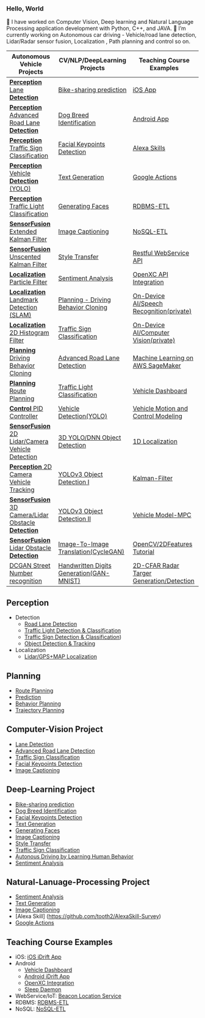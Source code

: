 ### Hello, World

<!--
**tooth2/tooth2** is a ✨ _special_ ✨ repository because its `README.md` (this file) appears on your GitHub profile.

Here are some ideas to get you started:

- 🔭 I’m currently working on Computer Vision, Natural Language Processing, and Deep learning (CNN, Le-Net5, VGG16/VGG19, NVIDIA archiecture, CNN with RNN, RNN/LSTM, GAN, DCGAN etc) Python, C++, and JAVA.
- 🌱 I’m currently learning Autonomous car driving - Lidar sensor fusion, Trajectory using Point cloud, Localization, Path planning and so on
- 👯 I’m looking to collaborate on ...
- 💬 Ask me about ...
- ⚡ Fun fact: ...
-->
🔭 I have worked on Computer Vision, Deep learning and Natural Language Processing application development with Python, C++, and JAVA. 
🌱 I’m currently working on Autonomous car driving - Vehicle/road lane detection, Lidar/Radar sensor fusion, Localization , Path planning and control so on.

|Autonomous Vehicle Projects |CV/NLP/DeepLearning Projects|Teaching Course Examples|
|---| ---| -- |
|[**Perception** Lane **Detection** ](https://github.com/tooth2/Lane_Line_Detection)|[Bike-sharing prediction](https://github.com/tooth2/Bike-Sharing-Prediction)| [iOS App](https://github.com/tooth2/iDrift_iOS)|
|[**Perception** Advanced Road Lane **Detection** ](https://github.com/tooth2/Road_Lane_Detection)|[Dog Breed Identification](https://github.com/tooth2/Dog-Breed-Identification)| [Android App](https://github.com/tooth2/iDrift_Android)|
|[**Perception** Traffic Sign Classification](https://github.com/tooth2/Traffic_Sign_Classification)|[Facial Keypoints Detection](https://github.com/tooth2/Facial-KeyPoints-Detection) |[Alexa Skills](https://github.com/tooth2/Alexa-Skill)|
|[**Perception** Vehicle **Detection** (YOLO)](https://github.com/tooth2/Vehicle_Detection) |[Text Generation](https://github.com/tooth2/TV-Script-Generation)|[Google Actions](https://github.com/tooth2/GoogleActions)|
| [**Perception** Traffic Light Classification](https://github.com/tooth2/Traffic-Light-Classification)|[Generating Faces](https://github.com/tooth2/Celeb-Face-Generation)|[RDBMS-ETL](https://github.com/tooth2/DM-RDBMS-ETL)|
| [ **SensorFusion** Extended Kalman Filter](https://github.com/tooth2/Extended-Kalman-Filter)|[Image Captioning](https://github.com/tooth2/Automatic-Image-Captioning)|[NoSQL-ETL](https://github.com/tooth2/DM-NoSQL-ETL)|
| [ **SensorFusion** Unscented Kalman Filter](https://github.com/tooth2/Unscented-Kalman-Filter)|[Style Transfer](https://github.com/tooth2/Artistic-Style-Transfer)| [Restful WebService API](https://github.com/tooth2/BeaconLocationService)|
| [ **Localization** Particle Filter](https://github.com/tooth2/Robot_Particle_Fillter)|[Sentiment Analysis](https://github.com/tooth2/Sentiment-Analysis) |[OpenXC API Integration](https://github.com/tooth2/TestOpenXC)|
| [**Localization** Landmark Detection (SLAM)](https://github.com/tooth2/Landmark-Detection-Tracking-SLAM) |[Planning - Driving Behavior Cloning](https://github.com/tooth2/Autonomous_Driving)|[On-Device AI/Speech Recognition(private)](https://github.com/tooth2/NLP-Android)|
|[**Localization** 2D Histogram Filter](https://github.com/tooth2/HistogramFilter)|[Traffic Sign Classification](https://github.com/tooth2/Traffic_Sign_Classification) |[On-Device AI/Computer Vision(private)](https://github.com/tooth2/OpenCV-Android)|
|[ **Planning** Driving Behavior Cloning](https://github.com/tooth2/Autonomous_Driving)| [Advanced Road Lane Detection](https://github.com/tooth2/Road_Lane_Detection)|[Machine Learning on AWS SageMaker](https://github.com/tooth2/sagemaker-deployment)|
|[ **Planning** Route Planning](https://github.com/tooth2/Path_Planning)|[Traffic Light Classification](https://github.com/tooth2/Traffic-Light-Classification)|[Vehicle Dashboard](https://github.com/tooth2/VehicleDashboard)|
|[ **Control** PID Controller](https://github.com/tooth2/PID_Controller)|[Vehicle Detection(YOLO)](https://github.com/tooth2/Vehicle_Detection)|[Vehicle Motion and Control Modeling](https://github.com/tooth2/VehicleModel)|
|[ **SensorFusion** 2D Lidar/Camera Vehicle Detection](https://github.com/tooth2/2D-Sensor-Fusion)|[3D YOLO/DNN Object Detection](https://github.com/tooth2/3D-Sensor-Fusion)|[1D Localization](https://github.com/tooth2/1D-Localization)|
|[ **Perception** 2D Camera Vehicle Tracking](https://github.com/tooth2/2D-Collision-Prevention)|[YOLOv3 Object Detection I](https://github.com/tooth2/YOLOv3-Pytorch)|[Kalman-Filter](https://github.com/tooth2/Kalman-Filter)|
|[ **SensorFusion** 3D Camera/Lidar Obstacle **Detection**](https://github.com/tooth2/3D-Sensor-Fusion)|[YOLOv3 Object Detection II](https://github.com/tooth2/YOLOv3-Object-Detection)|[Vehicle Model-MPC](https://github.com/tooth2/Vehicle-Model-MPC)|
|[**SensorFusion** Lidar Obstacle **Detection**](https://github.com/tooth2/Lidar-Obstacle-Detection)|[Image-To-Image Translation(CycleGAN)](https://github.com/tooth2/Image2Image-Translation)|[OpenCV/2DFeatures Tutorial](https://github.com/tooth2/OpenCV-Object-Detection)|
|[DCGAN Street Number recognition](https://github.com/tooth2/House-Number-Recognition)|[Handwritten Digits Generation(GAN-MNIST)](https://github.com/tooth2/Handwritten-digits-generation/)|[2D-CFAR Radar Targer Generation/Detection](https://github.com/tooth2/2D-CFAR)|


## Perception 
- Detection
    - [Road Lane Detection](https://github.com/tooth2/Road_Lane_Detection)
    - [Traffic Light Detection & Classification](https://github.com/tooth2/Traffic-Light-Classification)
    - [Traffic Sign Detection & Classification](https://github.com/tooth2/Traffic_Sign_Classification))
    - [Object Detection & Tracking](https://github.com/tooth2/3D-Sensor-Fusion)
- Localization
    - [Lidar/GPS+MAP Localization](https://github.com/tooth2/Robot_Particle_Fillter)

## Planning 
- [Route Planning](https://github.com/tooth2/Path_Planning)
- [Prediction](https://github.com/tooth2/Unscented-Kalman-Filter)
- [Behavior Planning](https://github.com/tooth2/Autonomous_Driving)
- [Trajectory Planning](https://github.com/tooth2/Path_Planning)

## Computer-Vision Project 
* [Lane Detection](https://github.com/tooth2/Lane_Line_Detection)
* [Advanced Road Lane Detection](https://github.com/tooth2/Road_Lane_Detection) 
* [Traffic Sign Classification](https://github.com/tooth2/Traffic_Sign_Classification)
* [Facial Keypoints Detection](https://github.com/tooth2/Facial-KeyPoints-Detection)
* [Image Captioning](https://github.com/tooth2/Automatic-Image-Captioning) 

## Deep-Learning Project
* [Bike-sharing prediction](https://github.com/tooth2/Bike-Sharing-Prediction)
* [Dog Breed Identification](https://github.com/tooth2/Dog-Breed-Identification)
* [Facial Keypoints Detection](https://github.com/tooth2/Facial-KeyPoints-Detection) 
* [Text Generation](https://github.com/tooth2/TV-Script-Generation)
* [Generating Faces](https://github.com/tooth2/Celeb-Face-Generation)
* [Image Captioning](https://github.com/tooth2/Automatic-Image-Captioning) 
* [Style Transfer](https://github.com/tooth2/Artistic-Style-Transfer)
* [Traffic Sign Classification](https://github.com/tooth2/Traffic_Sign_Classification)
* [Autonous Driving by Learning Human Behavior](https://github.com/tooth2/Autonomous_Driving)
* [Sentiment Analysis](https://github.com/tooth2/Sentiment-Analysis)

## Natural-Lanuage-Processing Project 
* [Sentiment Analysis](https://github.com/tooth2/Sentiment-Analysis)
* [Text Generation](https://github.com/tooth2/TV-Script-Generation)
* [Image Captioning](https://github.com/tooth2/Automatic-Image-Captioning) 
* [Alexa Skill] (https://github.com/tooth2/AlexaSkill-Survey)
* [Google Actions](https://github.com/tooth2/GoogleActions)

## Teaching Course Examples 
* iOS: [iOS iDrift App](https://github.com/tooth2/iDrift_iOS)
* Android
  * [Vehicle Dashboard](https://github.com/tooth2/VehicleDashboard)
  * [Android iDrift App](https://github.com/tooth2/iDrift_Android)
  * [OpenXC Integration](https://github.com/tooth2/TestOpenXC)
  * [Sleep Daemon](https://github.com/tooth2/SleepDaemon)
* WebService/IoT: [Beacon Location Service](https://github.com/tooth2/BeaconLocationService) 
* RDBMS: [RDBMS-ETL](https://github.com/tooth2/DM-RDBMS-ETL)
* NoSQL: [NoSQL-ETL](https://github.com/tooth2/DM-NoSQL-ETL)

